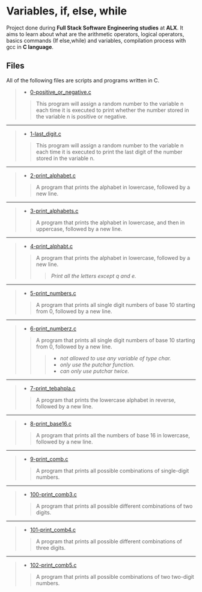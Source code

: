 # Variables, if, else, while
Project done during **Full Stack Software Engineering studies** at **ALX**. It aims to learn about what are the arithmetic operators, logical operators, basics commands (If else,while) and variables, compilation process with gcc in **C language**.

## Files
All of the following files are scripts and programs written in C.


> * [0-positive_or_negative.c](https://github.com/Moh-A-Mahdi/alx-low_level_programming/blob/master/0x01-variables_if_else_while/0-positive_or_negative.c)
> > This program will assign a random number to the variable n each time it is executed to print whether the number stored in the variable n is positive or negative.
------------------
> * [1-last_digit.c](https://github.com/Moh-A-Mahdi/alx-low_level_programming/blob/master/0x01-variables_if_else_while/1-last_digit.c)
> > This program will assign a random number to the variable n each time it is executed to print the last digit of the number stored in the variable n.
------------------
> * [2-print_alphabet.c](https://github.com/Moh-A-Mahdi/alx-low_level_programming/blob/master/0x01-variables_if_else_while/2-print_alphabet.c)
> > A program that prints the alphabet in lowercase, followed by a new line.
------------------
> * [3-print_alphabets.c](https://github.com/Moh-A-Mahdi/alx-low_level_programming/blob/master/0x01-variables_if_else_while/3-print_alphabets.c)
> > A program that prints the alphabet in lowercase, and then in uppercase, followed by a new line.
------------------
> * [4-print_alphabt.c](https://github.com/Moh-A-Mahdi/alx-low_level_programming/blob/master/0x01-variables_if_else_while/4-print_alphabt.c)
> > A program that prints the alphabet in lowercase, followed by a new line.
> > > _Print all the letters except q and e._
------------------
> * [5-print_numbers.c](https://github.com/Moh-A-Mahdi/alx-low_level_programming/blob/master/0x01-variables_if_else_while/5-print_numbers.c)
> > A program that prints all single digit numbers of base 10 starting from 0, followed by a new line.
------------------
> * [6-print_numberz.c](https://github.com/Moh-A-Mahdi/alx-low_level_programming/blob/master/0x01-variables_if_else_while/6-print_numberz.c)
> > A program that prints all single digit numbers of base 10 starting from 0, followed by a new line.
> > > - _not allowed to use any variable of type char._
> > > - _only use the putchar function._
> > > - _can only use putchar twice._
------------------
> * [7-print_tebahpla.c](https://github.com/Moh-A-Mahdi/alx-low_level_programming/blob/master/0x01-variables_if_else_while/7-print_tebahpla.c)
> > A program that prints the lowercase alphabet in reverse, followed by a new line.
------------------
> * [8-print_base16.c](https://github.com/Moh-A-Mahdi/alx-low_level_programming/blob/master/0x01-variables_if_else_while/8-print_base16.c)
> > A program that prints all the numbers of base 16 in lowercase, followed by a new line.
------------------
> * [9-print_comb.c](https://github.com/Moh-A-Mahdi/alx-low_level_programming/blob/master/0x01-variables_if_else_while/9-print_comb.c)
> > A program that prints all possible combinations of single-digit numbers.
------------------
> * [100-print_comb3.c](https://github.com/Moh-A-Mahdi/alx-low_level_programming/blob/master/0x01-variables_if_else_while/100-print_comb3.c)
> > A program that prints all possible different combinations of two digits.
------------------
> * [101-print_comb4.c](https://github.com/Moh-A-Mahdi/alx-low_level_programming/blob/master/0x01-variables_if_else_while/101-print_comb4.c)
> > A program that prints all possible different combinations of three digits.
------------------
> * [102-print_comb5.c](https://github.com/Moh-A-Mahdi/alx-low_level_programming/blob/master/0x01-variables_if_else_while/102-print_comb5.c)
> > A program that prints all possible combinations of two two-digit numbers.
